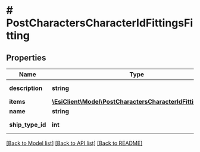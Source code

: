 # # PostCharactersCharacterIdFittingsFitting

## Properties

Name | Type | Description | Notes
------------ | ------------- | ------------- | -------------
**description** | **string** | description string |
**items** | [**\EsiClient\Model\PostCharactersCharacterIdFittingsItem[]**](PostCharactersCharacterIdFittingsItem.md) | items array |
**name** | **string** | name string |
**ship_type_id** | **int** | ship_type_id integer |

[[Back to Model list]](../../README.md#models) [[Back to API list]](../../README.md#endpoints) [[Back to README]](../../README.md)
